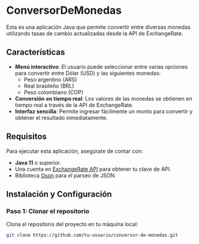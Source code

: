 # ConversorDeMonedas

Esta es una aplicación Java que permite convertir entre diversas monedas utilizando tasas de cambio actualizadas desde la API de ExchangeRate.

## Características

- **Menú interactivo**: El usuario puede seleccionar entre varias opciones para convertir entre Dólar (USD) y las siguientes monedas:
  - Peso argentino (ARS)
  - Real brasileño (BRL)
  - Peso colombiano (COP)
- **Conversión en tiempo real**: Los valores de las monedas se obtienen en tiempo real a través de la API de ExchangeRate.
- **Interfaz sencilla**: Permite ingresar fácilmente un monto para convertir y obtener el resultado inmediatamente.

## Requisitos

Para ejecutar esta aplicación, asegúrate de contar con:

- **Java 11** o superior.
- Una cuenta en [ExchangeRate API](https://www.exchangerate-api.com/) para obtener tu clave de API.
- Biblioteca [Gson](https://github.com/google/gson) para el parseo de JSON.

## Instalación y Configuración

### Paso 1: Clonar el repositorio
Clona el repositorio del proyecto en tu máquina local:

```bash
git clone https://github.com/tu-usuario/conversor-de-monedas.git

